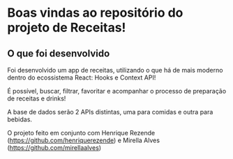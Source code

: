 # Boas vindas ao repositório do projeto de Receitas!

## O que foi desenvolvido

Foi desenvolvido um app de receitas, utilizando o que há de mais moderno dentro do ecossistema React: Hooks e Context API!

É possível, buscar, filtrar, favoritar e acompanhar o processo de preparação de receitas e drinks!

A base de dados serão 2 APIs distintas, uma para comidas e outra para bebidas.

O projeto feito em conjunto com Henrique Rezende (https://github.com/henriquerezende) e Mirella Alves (https://github.com/mirellaalves)


